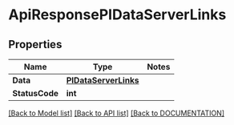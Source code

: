 # ApiResponsePIDataServerLinks

## Properties
Name | Type | Notes
------------ | ------------- | -------------
**Data** | **[**PIDataServerLinks**](../Model/PIDataServerLinks.md)**
**StatusCode** | **int**

[[Back to Model list]](../../DOCUMENTATION.md#documentation-for-models) [[Back to API list]](../../DOCUMENTATION.md#documentation-for-api-endpoints) [[Back to DOCUMENTATION]](../../DOCUMENTATION.md)

